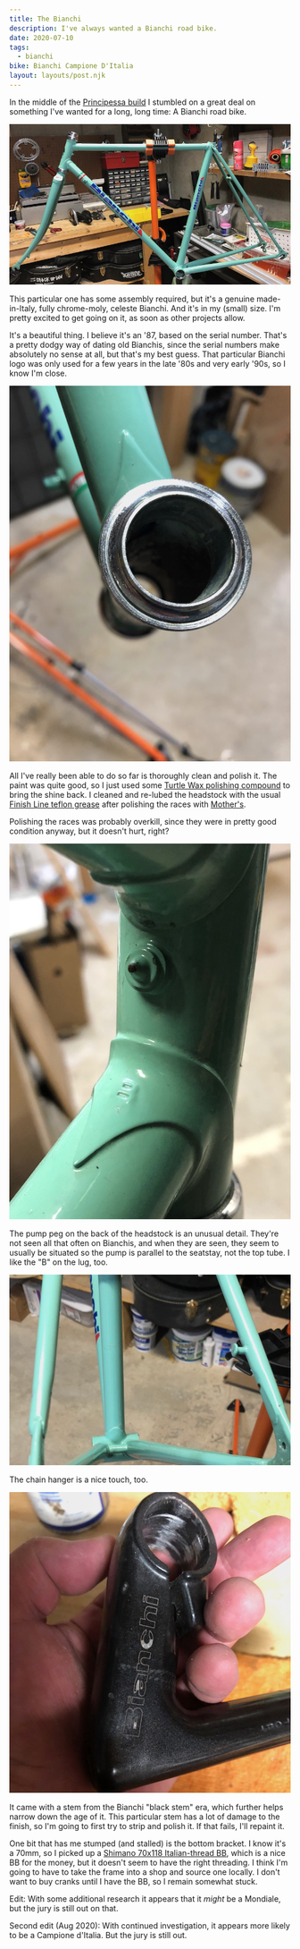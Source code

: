 ```yaml
---
title: The Bianchi
description: I've always wanted a Bianchi road bike.
date: 2020-07-10
tags:
  - bianchi
bike: Bianchi Campione D'Italia
layout: layouts/post.njk
---
```


In the middle of the [Principessa build](/posts/july-2020/so-it-begins/) I stumbled on a great deal on something I've wanted for a long, long time: A Bianchi road bike.

<img src="/img/july-2020/bianchi/frame.jpg" alt="The Bianchi frame." />

This particular one has some assembly required, but it's a genuine made-in-Italy, fully chrome-moly, celeste Bianchi. And it's in my (small) size. I'm pretty excited to get going on it, as soon as other projects allow.

It's a beautiful thing. I believe it's an '87, based on the serial number. That's a pretty dodgy way of dating old Bianchis, since the serial numbers make absolutely no sense at all, but that's my best guess. That particular Bianchi logo was only used for a few years in the late '80s and very early '90s, so I know I'm close.

<img src="/img/july-2020/bianchi/races.jpg" alt="Polished bearing race" class="vert" />

All I've really been able to do so far is thoroughly clean and polish it. The paint was quite good, so I just used some [Turtle Wax polishing compound](https://amzn.to/33BkKql) to bring the shine back. I cleaned and re-lubed the headstock with the usual [Finish Line teflon grease](https://amzn.to/31w8lkF) after polishing the races with [Mother's](https://amzn.to/2XEvGQl). 

Polishing the races was probably overkill, since they were in pretty good condition anyway, but it doesn't hurt, right?

<img src="/img/july-2020/bianchi/pump-peg.jpg" alt="Pump Peg" class="vert" />

The pump peg on the back of the headstock is an unusual detail. They're not seen all that often on Bianchis, and when they are seen, they seem to usually be situated so the pump is parallel to the seatstay, not the top tube. I like the "B" on the lug, too.

<img src="/img/july-2020/bianchi/chain-hanger.jpg" alt="Chain hanger" class="sm"/>

The chain hanger is a nice touch, too.

<img src="/img/july-2020/bianchi/stem.jpg" alt="Stem" class="sm" />

It came with a stem from the Bianchi "black stem" era, which further helps narrow down the age of it. This particular stem has a lot of damage to the finish, so I'm going to first try to strip and polish it. If that fails, I'll repaint it.

One bit that has me stumped (and stalled) is the bottom bracket. I know it's a 70mm, so I picked up a [Shimano 70x118 Italian-thread BB](https://amzn.to/31DtJou), which is a nice BB for the money, but it doesn't seem to have the right threading. I think I'm going to have to take the frame into a shop and source one locally. I don't want to buy cranks until I have the BB, so I remain somewhat stuck.

Edit: With some additional research it appears that it _might_ be a Mondiale, but the jury is still out on that.

Second edit (Aug 2020): With continued investigation, it appears more likely to be a Campione d'Italia. But the jury is still out.